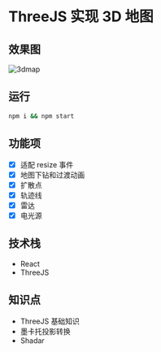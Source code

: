 # ThreeJS 实现 3D 地图

## 效果图

![3dmap](/demo/3dmap.gif)

## 运行

```bash
npm i && npm start
```

## 功能项

- [x] 适配 resize 事件
- [x] 地图下钻和过渡动画
- [x] 扩散点
- [x] 轨迹线
- [x] 雷达
- [x] 电光源

## 技术栈

- React
- ThreeJS

## 知识点

- ThreeJS 基础知识
- 墨卡托投影转换
- Shadar
